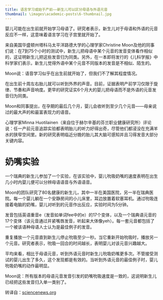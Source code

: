 ```yaml
---
title: 语言学习或始于产前——新生儿可以区分母语与外语元音
thumbnail: \images\academic-posts\6-thumbnail.jpg
---
```


婴儿可能在出生前就开始学习母语了。研究者表示，新生儿对于母语和外语的元音反应不一样，这意味着语言学习在子宫里就开始了。

<!--more-->

来自美国华盛顿州塔科马太平洋路德大学的心理学家Christine Moon及他的同事们说：在7到75个小时的测试中，新生儿把母语中某个元音的发音变体看作相似的，这证明新生儿把这些发音归为同类。另外，在一本即将发行的《儿科学报》中科学家们表示，新生儿觉得外语中某个元音不同版本的发音是不相似、陌生的。

Moon说：语音学习似乎在出生前就开始了，但我们不了解其程度情况。

在出生前十周左右胎儿就可以听到外界的声音。目前，证据表明产前学习仅限于旋律、节奏和声音响度。更早的研究证实6个月大的婴儿把母语而不是外语的元音发音归为同类。

Moon和同事提出，在孕期的最后几个月，婴儿会收听到至少几个元音——母亲说过的最大声的和最富表现力的语音。

心理学家Minna Huotilainen（来自位于赫尔辛基的芬兰职业健康研究所）评论说：任一产前元音追踪实验都表明胎儿的听力好得出奇，尽管他们都浸没在充满羊水的狭窄空间里。新的研究表明临近分娩的胎儿其大脑可感知并且习得发音大部分关键内容。

# 奶嘴实验

一个瑞典的新生儿参加了一个实验，在该实验中，婴儿吮吸奶嘴的速度表明在出生几小时内婴儿便可以分辨母语语音与外语语音。

Moon的团队研究了80名健康的新生儿，其中一半在美国医院，另一半在瑞典医院。每一个婴儿躺在一个安静房间的小儿床里，耳边放置着软塞耳机。通过吮吸连接着电脑的奶嘴，婴儿对听到的元音作出反应，实验时间为5分钟。

发音包括英语重音e（发音如单词fee中的e）的17个变体，以及一个瑞典语元音的17个变体（该元音通过并紧嘴唇发音，听起来大体像yeh）。每一套元音都包括了一个被该语种母语人士认为是最佳例子的发音。

重复播放一个元音直到新生儿停止吮吸至少一秒。当它重新开始吮吸时，播放另一个元音。研究者表示，吮吸一回合的时间越长，表明婴儿对该元音兴趣越大。

平均来看，相比于母语元音，听到外语元音时新生儿吮吸奶嘴更多次。不管接受测试的婴儿出生了多久，这个发现都是有效的。当听到外语元音的最佳例子时，婴儿吮吸奶嘴的动作最明显。

Moon说：所有版本的母语元音发音引发的奶嘴吮吸速度是一致的，这说明新生儿已经把这些发音归入单一类别了。

转译自：[sciencenews.org](http://www.sciencenews.org/view/generic/id/347400/description/Language_learning_may_begin_before_birth)
